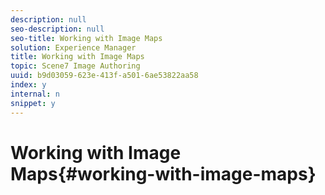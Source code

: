 ```yaml
---
description: null
seo-description: null
seo-title: Working with Image Maps
solution: Experience Manager
title: Working with Image Maps
topic: Scene7 Image Authoring
uuid: b9d03059-623e-413f-a501-6ae53822aa58
index: y
internal: n
snippet: y
---
```


# Working with Image Maps{#working-with-image-maps}

